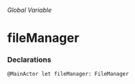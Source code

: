 *Global Variable*

# fileManager

### Declarations

```
@MainActor let fileManager: FileManager
```


